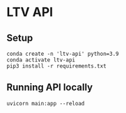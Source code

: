 # LTV API

## Setup
```
conda create -n 'ltv-api' python=3.9
conda activate ltv-api
pip3 install -r requirements.txt
```

## Running API locally
```
uvicorn main:app --reload
```
